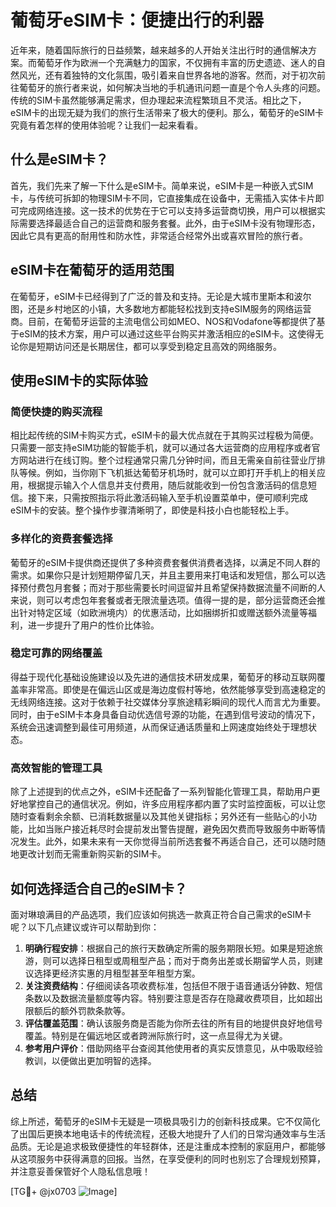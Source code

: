 # 葡萄牙eSIM卡：便捷出行的利器

近年来，随着国际旅行的日益频繁，越来越多的人开始关注出行时的通信解决方案。而葡萄牙作为欧洲一个充满魅力的国家，不仅拥有丰富的历史遗迹、迷人的自然风光，还有着独特的文化氛围，吸引着来自世界各地的游客。然而，对于初次前往葡萄牙的旅行者来说，如何解决当地的手机通讯问题一直是个令人头疼的问题。传统的SIM卡虽然能够满足需求，但办理起来流程繁琐且不灵活。相比之下，eSIM卡的出现无疑为我们的旅行生活带来了极大的便利。那么，葡萄牙的eSIM卡究竟有着怎样的使用体验呢？让我们一起来看看。

## 什么是eSIM卡？

首先，我们先来了解一下什么是eSIM卡。简单来说，eSIM卡是一种嵌入式SIM卡，与传统可拆卸的物理SIM卡不同，它直接集成在设备中，无需插入实体卡片即可完成网络连接。这一技术的优势在于它可以支持多运营商切换，用户可以根据实际需要选择最适合自己的运营商和服务套餐。此外，由于eSIM卡没有物理形态，因此它具有更高的耐用性和防水性，非常适合经常外出或喜欢冒险的旅行者。

## eSIM卡在葡萄牙的适用范围

在葡萄牙，eSIM卡已经得到了广泛的普及和支持。无论是大城市里斯本和波尔图，还是乡村地区的小镇，大多数地方都能轻松找到支持eSIM服务的网络运营商。目前，在葡萄牙运营的主流电信公司如MEO、NOS和Vodafone等都提供了基于eSIM的技术方案，用户可以通过这些平台购买并激活相应的eSIM卡。这使得无论你是短期访问还是长期居住，都可以享受到稳定且高效的网络服务。

## 使用eSIM卡的实际体验

### 简便快捷的购买流程

相比起传统的SIM卡购买方式，eSIM卡的最大优点就在于其购买过程极为简便。只需要一部支持eSIM功能的智能手机，就可以通过各大运营商的应用程序或者官方网站进行在线订购。整个过程通常只需几分钟时间，而且无需亲自前往营业厅排队等候。例如，当你刚下飞机抵达葡萄牙机场时，就可以立即打开手机上的相关应用，根据提示输入个人信息并支付费用，随后就能收到一份包含激活码的信息短信。接下来，只需按照指示将此激活码输入至手机设置菜单中，便可顺利完成eSIM卡的安装。整个操作步骤清晰明了，即使是科技小白也能轻松上手。

### 多样化的资费套餐选择

葡萄牙的eSIM卡提供商还提供了多种资费套餐供消费者选择，以满足不同人群的需求。如果你只是计划短期停留几天，并且主要用来打电话和发短信，那么可以选择预付费包月套餐；而对于那些需要长时间逗留并且希望保持数据流量不间断的人来说，则可以考虑包年套餐或者无限流量选项。值得一提的是，部分运营商还会推出针对特定区域（如欧洲境内）的优惠活动，比如捆绑折扣或赠送额外流量等福利，进一步提升了用户的性价比体验。

### 稳定可靠的网络覆盖

得益于现代化基础设施建设以及先进的通信技术研发成果，葡萄牙的移动互联网覆盖率非常高。即使是在偏远山区或是海边度假村等地，依然能够享受到高速稳定的无线网络连接。这对于依赖于社交媒体分享旅途精彩瞬间的现代人而言尤为重要。同时，由于eSIM卡本身具备自动优选信号源的功能，在遇到信号波动的情况下，系统会迅速调整到最佳可用频道，从而保证通话质量和上网速度始终处于理想状态。

### 高效智能的管理工具

除了上述提到的优点之外，eSIM卡还配备了一系列智能化管理工具，帮助用户更好地掌控自己的通信状况。例如，许多应用程序都内置了实时监控面板，可以让您随时查看剩余余额、已消耗数据量以及其他关键指标；另外还有一些贴心的小功能，比如当账户接近耗尽时会提前发出警告提醒，避免因欠费而导致服务中断等情况发生。此外，如果未来有一天你觉得当前所选套餐不再适合自己，还可以随时随地更改计划而无需重新购买新的SIM卡。

## 如何选择适合自己的eSIM卡？

面对琳琅满目的产品选项，我们应该如何挑选一款真正符合自己需求的eSIM卡呢？以下几点建议或许可以帮助到你：

1. **明确行程安排**：根据自己的旅行天数确定所需的服务期限长短。如果是短途旅游，则可以选择日租型或周租型产品；而对于商务出差或长期留学人员，则建议选择更经济实惠的月租型甚至年租型方案。
2. **关注资费结构**：仔细阅读各项收费标准，包括但不限于语音通话分钟数、短信条数以及数据流量额度等内容。特别要注意是否存在隐藏收费项目，比如超出限额后的额外罚款条款等。
3. **评估覆盖范围**：确认该服务商是否能为你所去往的所有目的地提供良好地信号覆盖。特别是在偏远地区或者跨洲际旅行时，这一点显得尤为关键。
4. **参考用户评价**：借助网络平台查阅其他使用者的真实反馈意见，从中吸取经验教训，以便做出更加明智的选择。

## 总结

综上所述，葡萄牙的eSIM卡无疑是一项极具吸引力的创新科技成果。它不仅简化了出国后更换本地电话卡的传统流程，还极大地提升了人们的日常沟通效率与生活品质。无论是追求极致便捷性的年轻群体，还是注重成本控制的家庭用户，都能够从这项服务中获得满意的回报。当然，在享受便利的同时也别忘了合理规划预算，并注意妥善保管好个人隐私信息哦！

[TG💪+ @jx0703 ![Image](https://github.com/user-attachments/assets/dbca1d08-cadb-493c-b0ec-ad6f7a83f270)]